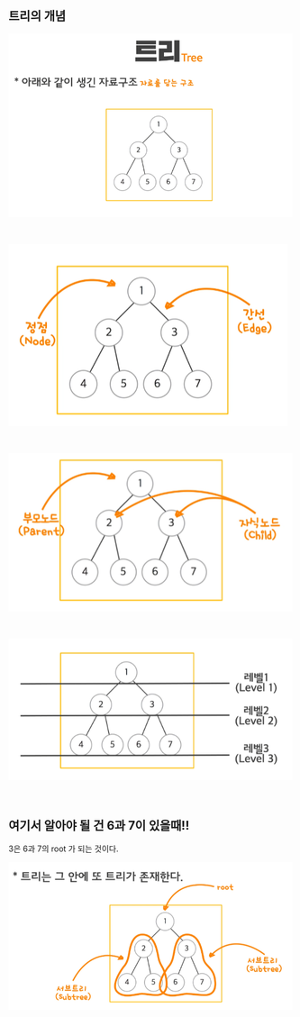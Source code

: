 ## 트리의 개념

![이미지](/programming/img/트리1.PNG)

<br/>

![이미지](/programming/img/트리2.PNG)

<br/>

![이미지](/programming/img/트리3.PNG)

<br/>

![이미지](/programming/img/트리4.PNG)

<br/>

## 여기서 알아야 될 건 6과 7이 있을때!! 
3은 6과 7의 root 가 되는 것이다.

![이미지](/programming/img/트리5.PNG)